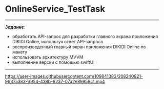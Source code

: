 # OnlineService_TestTask

___
___Задание___: 
- обработать API-запрос для разработки главного экрана приложения DIKIDI Online, используя ответ API-запроса
- воспроизведенный главный экран приложения DIKIDI Online по макету
- использовать архитектуру MVVM
- выполнение верски с помощью swiftUI
___

https://user-images.githubusercontent.com/109841383/208240821-9937a383-6954-438b-8237-07a2e89958c1.mp4

